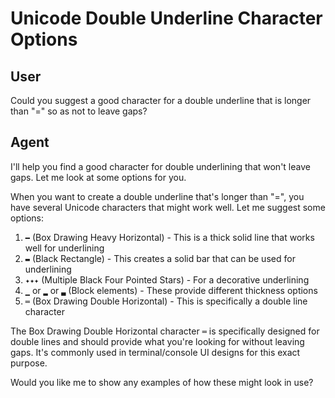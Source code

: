 # Unicode Double Underline Character Options

## User

Could you suggest a good character for a double underline that is longer than "=" so as not to leave gaps?

## Agent

I'll help you find a good character for double underlining that won't leave gaps. Let me look at some options for you.

When you want to create a double underline that's longer than "=", you have several Unicode characters that might work well. Let me suggest some options:

1. `━` (Box Drawing Heavy Horizontal) - This is a thick solid line that works well for underlining
2. `▬` (Black Rectangle) - This creates a solid bar that can be used for underlining
3. `✦✦✦` (Multiple Black Four Pointed Stars) - For a decorative underlining
4. `▁` or `▂` or `▃` (Block elements) - These provide different thickness options
5. `═` (Box Drawing Double Horizontal) - This is specifically a double line character

The Box Drawing Double Horizontal character `═` is specifically designed for double lines and should provide what you're looking for without leaving gaps. It's commonly used in terminal/console UI designs for this exact purpose.

Would you like me to show any examples of how these might look in use?

